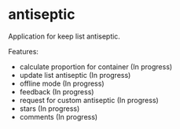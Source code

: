 
# antiseptic
Application for keep list antiseptic. 


Features:
- calculate proportion for container (In progress)
- update list antiseptic (In progress)
- offline mode (In progress)
- feedback (In progress)
- request for custom antiseptic  (In progress)
- stars (In progress)
- comments (In progress)

